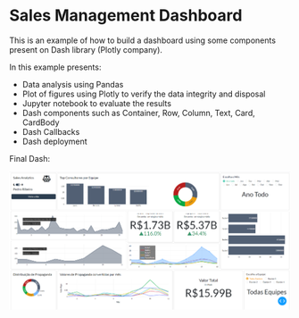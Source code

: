 # Sales Management Dashboard

This is an example of how to build a dashboard using some components present on Dash library (Plotly company).

In this example presents:
- Data analysis using Pandas
- Plot of figures using Plotly to verify the data integrity and disposal
- Jupyter notebook to evaluate the results
- Dash components such as Container, Row, Column, Text, Card, CardBody
- Dash Callbacks
- Dash deployment

Final Dash:

![alt text](img/img1.png)


